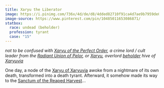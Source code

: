 ```yaml
---
title: Xaryu the Liberator
image: https://i.pinimg.com/736x/4d/de/d8/4dded82710f91ca4d7ae9b7959de050d.jpg
image-source: https://www.pinterest.com/pin/10485011653086871/
statbox:
  race: undead (beholder)
  profession: tyrant
  case: "15"
---
```


*not to be confused with [Xaryu of the Perfect Order](xaryu), a crime lord / cult leader from the [Radiant Union of Pelor](../locales/rup), or [Xaryu](xaryu-hive), overlord [beholder](../creatures/beholders) hive of [Xaryuvia](../locales/xaryuvia)*

One day, a node of the [Xaryu of Xaryuvia](xaryu-hive) awoke from a nightmare of its own death, transformed into a death tyrant. Afterward, it somehow made its way to the [Sanctum of the Reaped Harvest](../locales/elysium-sanctum)...
